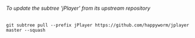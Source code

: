 ###### To update the subtree 'jPlayer' from its upstream repository ######
    git subtree pull --prefix jPlayer https://github.com/happyworm/jplayer master --squash
